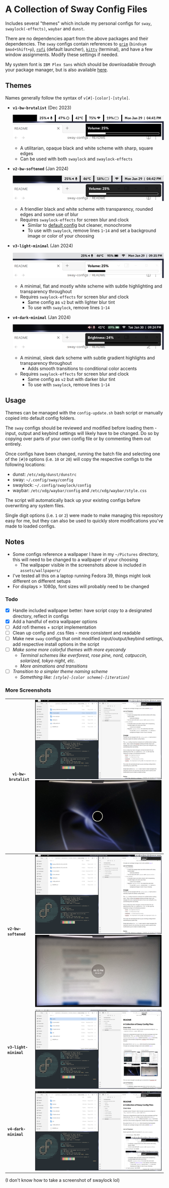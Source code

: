 # A Collection of Sway Config Files
Includes several "themes" which include my personal configs for `sway`, `swaylock(-effects)`, `waybar` and `dunst`.

There are no dependencies apart from the above packages and their dependencies. The `sway` configs contain references to [`grim`](https://github.com/emersion/grim) (`bindsym $mod+Shift+p`), [`rofi`](https://github.com/davatorium/rofi) (default launcher), [`kitty`](https://github.com/kovidgoyal/kitty) (terminal), and have a few window assignments. Modify these settings if needed.

My system font is `IBM Plex Sans` which should be downloadable through your package manager, but is also available [here](https://github.com/IBM/plex/releases/tag/v6.4.0).
## Themes
Names generally follow the syntax of `v[#]-[color]-[style]`.
- **`v1-bw-brutalist`** (Dec 2023)

	![v1 zoom screenshot](https://github.com/5ubie/sway-configs/blob/main/assets/v1-screenshot-zoom.png?raw=true)
	
	- A utilitarian, opaque black and white scheme with sharp, square edges
	- Can be used with both `swaylock` and `swaylock-effects`
- **`v2-bw-softened`** (Jan 2024)

	![v2 zoom screenshot](https://github.com/5ubie/sway-configs/blob/main/assets/v2-screenshot-zoom.png?raw=true)
	
	- A friendlier black and white scheme with transparency, rounded edges and some use of blur
	- Requires `swaylock-effects` for screen blur and clock
		- Similar to [default config](https://github.com/mortie/swaylock-effects?tab=readme-ov-file#swaylock-effects) but cleaner, monochrome
		- To use with `swaylock`, remove lines `1`-`14` and set a background image or color of your choosing
- **`v3-light-minimal`** (Jan 2024)
	
	![v3 zoom screenshot](https://github.com/5ubie/sway-configs/blob/main/assets/v3-screenshot-zoom.png?raw=true)
	
	- A minimal, flat and mostly white scheme with subtle highlighting and transparency throughout
	- Requires `swaylock-effects` for screen blur and clock
		- Same config as `v2` but with lighter blur tint
		- To use with `swaylock`, remove lines `1`-`14`
- **`v4-dark-minimal`** (Jan 2024)
	
	![v4 zoom screenshot](https://github.com/5ubie/sway-configs/blob/main/assets/v4-screenshot-zoom2.png?raw=true)
	- A minimal, sleek dark scheme with subtle gradient highlights and transparency throughout
		- Adds smooth transitions to conditional color accents
	- Requires `swaylock-effects` for screen blur and clock
		- Same config as `v2` but with darker blur tint
		- To use with `swaylock`, remove lines `1`-`14`
## Usage
Themes can be managed with the `config-update.sh` bash script or manually copied into default config folders.

The `sway` configs should be reviewed and modified before loading them - input, output and keybind settings will likely have to be changed. Do so by copying over parts of your own config file or by commenting them out entirely.

Once configs have been changed, running the batch file and selecting one of the `[#]0` options (i.e. `10` or `20`) will copy the respective configs to the following locations:
- dunst: `/etc/xdg/dunst/dunstrc`
- sway: `~/.config/sway/config`
- swaylock: `~/.config/swaylock/config`
- waybar: `/etc/xdg/waybar/config` and `/etc/xdg/waybar/style.css`

The script will automatically back up your existing configs before overwriting any system files.

Single digit options (i.e. `1` or `2`) were made to make managing this repository easy for me, but they can also be used to quickly store modifications you've made to loaded configs.
## Notes
- Some configs reference a wallpaper I have in my `~/Pictures` directory, this will need to be changed to a wallpaper of your choosing
	- The wallpaper visible in the screenshots above is included in `assets/wallpapers/`
- I've tested all this on a laptop running Fedora 39, things might look different on different setups
- For displays > 1080p, font sizes will probably need to be changed
### Todo
- [x] Handle included wallpaper better: have script copy to a designated directory, reflect in configs
- [x] Add a handful of extra wallpaper options
- [ ] Add rofi themes + script implementation
- [ ] Clean up config and .css files - more consistent and readable
- [ ] Make new `sway` configs that omit modified input/output/keybind settings, add respective install options in the script
- [ ] *Make some more colorful themes with more eyecandy*
	- *Terminal schemes like everforest, rose pine, nord, catpuccin, solarized, tokyo night, etc.*
	- *More animations and transitions*
- [ ] *Transition to a simpler theme naming scheme*
	- *Something like: `[style]-[color scheme]-[iteration]`*
### More Screenshots
| `v1-bw-brutalist` | ![v1 full screenshot](https://github.com/5ubie/sway-configs/blob/main/assets/v1-screenshot.png?raw=true)![v1 swaylock pic](https://github.com/5ubie/sway-configs/blob/main/assets/v1-swaylock-pic.jpg?raw=true) |
| ---- | ---- |
| **`v2-bw-softened`** | ![v2 full screenshot](https://github.com/5ubie/sway-configs/blob/main/assets/v2-screenshot.png?raw=true)![v2 swaylock pic](https://github.com/5ubie/sway-configs/blob/main/assets/v2-swaylock-pic.jpg?raw=true) |
| **`v3-light-minimal`** | ![v3 full screenshot](https://github.com/5ubie/sway-configs/blob/main/assets/v3-screenshot.png?raw=true) |
| **`v4-dark-minimal`** | ![v4 full screenshot](https://github.com/5ubie/sway-configs/blob/main/assets/v4-screenshot2.png?raw=true)  |

(I don't know how to take a screenshot of swaylock lol)